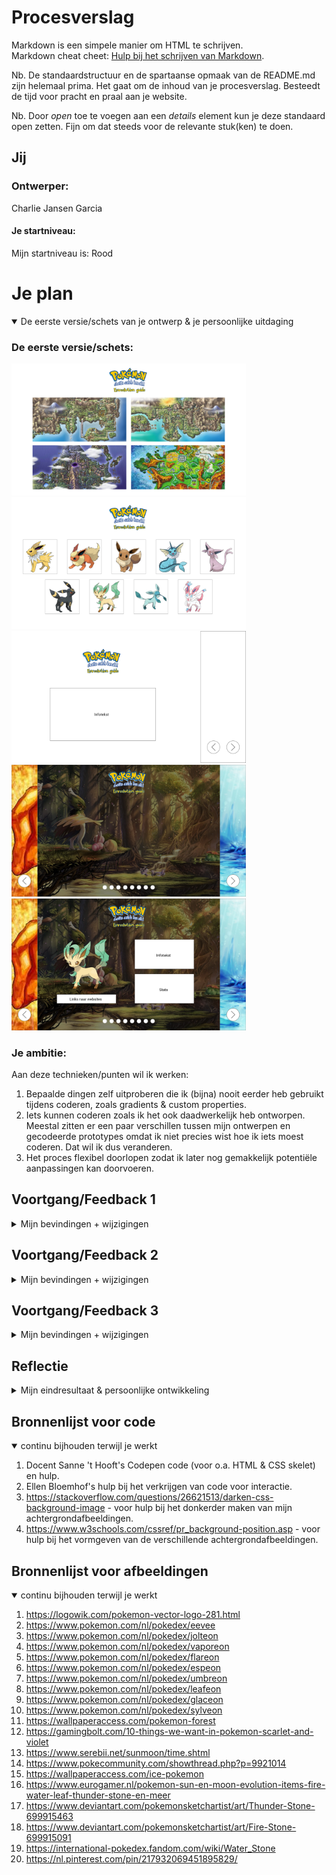 # Procesverslag
Markdown is een simpele manier om HTML te schrijven.  
Markdown cheat cheet: [Hulp bij het schrijven van Markdown](https://github.com/adam-p/markdown-here/wiki/Markdown-Cheatsheet).

Nb. De standaardstructuur en de spartaanse opmaak van de README.md zijn helemaal prima. Het gaat om de inhoud van je procesverslag. Besteedt de tijd voor pracht en praal aan je website.

Nb. Door *open* toe te voegen aan een *details* element kun je deze standaard open zetten. Fijn om dat steeds voor de relevante stuk(ken) te doen.

## Jij

### Ontwerper:
Charlie Jansen Garcia

#### Je startniveau:
Mijn startniveau is: Rood

# Je plan

<details open>
  <summary>De eerste versie/schets van je ontwerp & je persoonlijke uitdaging</summary>

  ### De eerste versie/schets:
  <img src="readme-images/RegioIdee.png" width="375px" alt="eerste versie/schets">
  
  <img src="readme-images/CardIdee.png" width="375px" alt="eerste versie/schets">
  
  <img src="readme-images/Slide1.png" width="375px" alt="eerste versie/schets">
  
  <img src="readme-images/Slide2.png" width="375px" alt="eerste versie/schets">
  
  <img src="readme-images/Slide3.png" width="375px" alt="eerste versie/schets">


  ### Je ambitie: 
  Aan deze technieken/punten wil ik werken:
  1. Bepaalde dingen zelf uitproberen die ik (bijna) nooit eerder heb gebruikt tijdens coderen, zoals gradients & custom properties.
  2. Iets kunnen coderen zoals ik het ook daadwerkelijk heb ontworpen. Meestal zitten er een paar verschillen tussen mijn ontwerpen en gecodeerde prototypes omdat ik niet precies wist hoe ik iets moest coderen. Dat wil ik dus veranderen.
  3. Het proces flexibel doorlopen zodat ik later nog gemakkelijk potentiële aanpassingen kan doorvoeren.
 
</details>


## Voortgang/Feedback 1

<details>
  <summary>Mijn bevindingen + wijzigingen</summary>

  ### Bevinding 1:
  Het idee om de evoluties per regio in te delen heb ik laten vallen. De regio's geven daarnaast ook helemaal geen informatie voor nieuwkomers. Het hoofddoel is om de evolutiewijze toe te lichten bij iemand die helemaal niks van pokemon weet.

  #### oplossing:
  Ik heb het idee helemaal laten vallen, behalve de content van de regio's die ik misschien wel meeneem in mijn eindontwerp.
  
  <img src="readme-images/Feedback1-1.png" width="375px" alt="eerste versie/schets">



  ### Bevinding 2:
  De visuals bij het "Card idee" zijn (ondanks dat het een schets is) nog best mager. Daarnaast kan dit idee meegenomen worden in de slides.

  #### oplossing:
  Als ik verder ga met het "Card idee" kan ik gradients op de achtergronden zetten. Mocht ik dit idee laten vallen, dan kan ik in ieder geval het idee van de passende kleuren meenemen om het ontwerp visueel sterker te maken.
  
  <img src="readme-images/Feedback 1-2.png" width="375px" alt="eerste versie/schets">



  ### Bevinding 3:
  Het "slider" idee is beter toe te passen op de evoluties doordat hier meer gebruik wordt gemaakt van verschillende afbeeldingen. Door bij dit idee extra tekst te plaatsen ondersteunen de twee elementen elkaar.

  #### oplossing:
  Door de achtergrondafbeeldingen met de evoluties te maken te laten hebben worden het complete ontwerp logischer in elkaar gezet en dat maakt het makkelijker te volgen voor buitenstaanders.
  
  <img src="readme-images/Feedback 1-3.png" width="375px" alt="eerste versie/schets">
  
  
  
  ### Bevinding 4:
  Het "slider" idee is sterk, maar de afbeeldingen moeten ondersteunend zijn voor het doel van de website. In dit geval is het primaire doel om de evolutiemethoden duidelijk over te brengen.

  #### oplossing:
  De achtergrondafbeeldingen zullen ipv van passend bij de Pokémon aangepast worden om passend bij de evolutie te zijn.
  
  <img src="readme-images/Feedback 1-4.png" width="375px" alt="eerste versie/schets">
  
  
  
  ### Bevinding 5:
  De data van alle Pokémon moet handmatig worden ingevoerd in de HTML (of Javascript).

  #### oplossing:
  Er is een Pokémon API beschikbaar die als een database voor alle Pokémon werkt. Aan de ene kant is dit handig om te gebruiken omdat het me tijd zal besparen, maar aan de andere kant heb ik geen ervaring met het gebruiken van API's en zou het inzetten van zo'n database lastig voor mij zijn.
  
  <img src="readme-images/Feedback 1-5.png" width="375px" alt="eerste versie/schets">

</details>


## Voortgang/Feedback 2

<details>
  <summary>Mijn bevindingen + wijzigingen</summary>
  
  ### Bevinding 1:
  Tekst en rest van content invoeren.
  
  <img src="readme-images/Feedback 2-2.png" width="375px" alt="tweede versie/schets">

  #### oplossing:
  Simpel: alle paragrafen een styling meegeven en de informatie vanaf internet halen om in de HTML te zetten.



  ### Bevinding 2:
  Grid per pagina misschien wat breder maken zodat de afbeelding groter is.

  #### oplossing:
  Het grid kan iets groter gemaakt worden, maar ik werk met vierkante afbeeldingen. Als ik de afbeelding dus groter maakt zal het grid meegroeien en de tekst ernaast raar plaatsen waardoor er op elke regel maar 13 woorden staan. Ik los dit op door het grid iets groter te maken en de image een margin te geven, maar kan niet al te veel extra elementen aanpassen zonder mijn layout te verliezen.



  ### Bevinding 3:
  Hover en active state bij buttons, bv kleur veranderen.

  #### oplossing:
  Ik zou een hover state kunnen maken waarbij de kleuren van de button omwisselen. De achtergrond wordt donkerblauw en de pijl geel. Dit heeft veel contrast en verschilt duidelijk van de non-hover state.
  
  <img src="readme-images/Feedback 2-4.png" width="375px" alt="tweede versie/schets">
  
  
  
  ### Bevinding 4:
  Misschien iets op de achtergrond doen qua animatie.
  
  <img src="readme-images/Feedback 2-3.png" width="375px" alt="tweede versie/schets">

  #### oplossing:
  Het ligt eraan of ik nog tijd over heb. Met een animatie kan ik de interface wat spannender maken dan een simpele slideshow, maar dit zou wel extra tijd en moeite kosten. Vandaar dat dit meer een nice-to-have is dan een must-need.
  
  
  
  ### Bevinding 5:
  Achtergrondafbeeldingen wat lichter maken.

  #### oplossing:
  De achtergrondafbeeldingen kan ik makkelijk licht maken door de a bij linear-gradient: rgba() dichter bij 0 dan bij 1 te zetten.
  
  

</details>



## Voortgang/Feedback 3

<details>
  <summary>Mijn bevindingen + wijzigingen</summary>
  
  ### Bevinding 1:
  De teksten van evolutiewijze en informatie over de Pokémon zouden nog omgewsseld kunnen worden voor een logischere indeling van teksten.

  #### oplossing:
  De teksten omdraaien zou voor een algemene site wel logisch zijn, maar met deze interface wil ik nadruk leggen op de evoluties en de manieren om Eevee te evolueren. Dit is waarom ik de teksten op dezelfde plaatsen houd maar wel links onderaan plaats die verwijzen naar algemene websites.
  
  <img src="readme-images/Feedback 3-1.png" width="375px" alt="derde versie/schets">



  ### Bevinding 2:
  Het shortcutmenu werkt nu op hover, maar het zou beter zijn als je erop kan klikken om het open en dicht te klappen.
  
  <img src="readme-images/Feedback 3-2.png" width="375px" alt="derde versie/schets">

  #### oplossing:
  Ik kan een "onClick" event aan mijn Javascript toevoegen zodat de gebruiker op het menu kan klikken om het open te laten klappen.



  ### Bevinding 3:
  Er mist nog iets karakteristieks per evolutie, waardoor de grid vlakken nog redelijk saai zijn.

  #### oplossing:
  Aangezien het de laatste dag is op het moment dat ik dit typ, weet ik niet zeker in hoeverre ik de vlakken kan aanpassen. De ideeën om een glow om sommige Pokémon heen te zetten of een gradient als achtergrond neer te zetten vind ik nog wel leuk en haalbaar. Animaties daarentegen worden waarschijnlijk nog lastig om uit te werken.
  
  
  
  ### Bevinding 4:
  Het contrast van de H1 is nog niet goed genoeg bij sommige achtergrondafbeeldingen.

  #### oplossing:
  Hier moet ik nog een text-shadow onder zetten zodat het consistent leesbaar is, ook al vind ik zelf niet dat dit per se nodig is aangezien dezelfde tekst op de meeste pagina's wel te lezen is. Alsnog is het wel handig om nog toe te voegen.
  
  
  
  ### Bevinding 5:
  De focus states voor buttons en links ontbreekt nog.

  #### oplossing:
  Ik moet nog een :focus state toevoegen. Dit ga ik waarschijnlijk met een zichtbare border doen.
  

</details>


## Reflectie

<details>
  <summary>Mijn eindresultaat & persoonlijke ontwikkeling</summary>

  ### Je uitkomst - karakteristiek screenshot(s):
  
  <img src="readme-images/Eindresultaat0.png" width="375px" alt="laatsteontwerp">


  ### Dit ging goed/Heb ik geleerd: 
  
  Na een hoop te hebben uitgeprobeerd en een paar tutorials te hebben gekeken kwam ik maar niet verder met het fixen van de slider navigatie. Ik wist van tevoren dat het een lastige klus zou zijn omdat ik nog helemaal geen ervaring had met zulke code dus ik begon al vroeg in het proces met het maken van een html en css skelet. Dit werkte niet zoals ik hoopte, maar nadat ik om hulp had gevraagd werden mijn problemen al snel opgelost. Alles bleek simpeler in elkaar te zitten dan gedacht. Wat vooral hielp was de schets met ol en li'tjes. Dat zorgde voor een goed overzicht en maakte het makkelijker om te begrijpen en vertalen naar code.

  <img src="readme-images/Eindresultaat1.png" width="375px" alt="slidernavigatie">
  
  Ik ben uiteindelijk best blij met hoe de layout is gelukt. Ik heb nooit eerder met grids gewerkt (altijd flexbox) dus het was even wennen en dingen uitproberen zoals het uitrekken van bepaalde cellen met span.
  
  <img src="readme-images/Eindresultaat2.png" width="375px" alt="algemenevormgeving">
  
  Ook met het shortcut menu moest ik even puzzelen, maar door alles stap voor stap te doen is het me toch gelukt. Ik begon eerst met css styling op hover zodat ik wist dat de positionering en het uiterlijk van het menu perfect waren. Daar kon ik het bij laten, maar ik besloot toch om er een click event met javascript van te maken omdat dat logischer zou zijn om het hamburgermenu te openen en sluiten door middel van te klikken.
  
  <img src="readme-images/Eindresultaat3.png" width="375px" alt="shortcutmenu">


  ### Dit was lastig/Is niet gelukt:
  
  Doordat het werd benoemd en ik er wat kritischer naar ging kijken kwam ik erachter dat mijn layout wel goed in elkaar zit maar nog redelijk saai is. Helaas was dit op de laatste dag en heb ik er niet meer veel aan kunnen doen om alles visueel aantrekkelijker te maken met bijvoorbeeld gradients, animaties of meerdere afbeeldingen. Wel is het me nog gelukt om een glow toe te voegen die bij de Pokémon past of bij de wijze van evolutie hoort, maar zelf vind ik dat nog wel mager.

  <img src="readme-images/Eindresultaat4.png" width="375px" alt="saaievormgeving">
  
  Wat bij de layout hoort en de plaasting in de grid is goed gelukt. Toch is er soms wel erg veel witruimte. Dit komt omdat ik van de meeste content ben uitgegaan (bij leafeon) en mijn grid daarop het toegepast. Maar dat zorgt ervoor dat bij de minste content (bij flareon) zo veel ruimte is dat het eruit ziet alsof de grid juist niet is gelukt. 
  
  <img src="readme-images/Eindresultaat5.png" width="375px" alt="veelwitruimte">
  
  Het shortcutmenu werkt, maar is visueel ook nog niet heel sterk qua affordance en interactie. Ik had er graag een afbeelding aan toe willen voegen met een kruisje als het is opengeklapt en ik weet hoe ik dit zou moeten doen (image vervangen door een andere image te plaatsen bij click event van de button) maar helaas ben ik er niet meer toe gekomen.
  
</details>


## Bronnenlijst voor code

<details open>
<summary>continu bijhouden terwijl je werkt</summary>

1. Docent Sanne 't Hooft's Codepen code (voor o.a. HTML & CSS skelet) en hulp.
2. Ellen Bloemhof's hulp bij het verkrijgen van code voor interactie.
3. https://stackoverflow.com/questions/26621513/darken-css-background-image - voor hulp bij het donkerder maken van mijn achtergrondafbeeldingen.
4. https://www.w3schools.com/cssref/pr_background-position.asp - voor hulp bij het vormgeven van de verschillende achtergrondafbeeldingen.

## Bronnenlijst voor afbeeldingen

<details open>
<summary>continu bijhouden terwijl je werkt</summary>
    
1. https://logowik.com/pokemon-vector-logo-281.html
2. https://www.pokemon.com/nl/pokedex/eevee
3. https://www.pokemon.com/nl/pokedex/jolteon
4. https://www.pokemon.com/nl/pokedex/vaporeon
5. https://www.pokemon.com/nl/pokedex/flareon
6. https://www.pokemon.com/nl/pokedex/espeon
7. https://www.pokemon.com/nl/pokedex/umbreon
8. https://www.pokemon.com/nl/pokedex/leafeon
9. https://www.pokemon.com/nl/pokedex/glaceon
10. https://www.pokemon.com/nl/pokedex/sylveon
11. https://wallpaperaccess.com/pokemon-forest
12. https://gamingbolt.com/10-things-we-want-in-pokemon-scarlet-and-violet
13. https://www.serebii.net/sunmoon/time.shtml
14. https://www.pokecommunity.com/showthread.php?p=9921014
15. https://wallpaperaccess.com/ice-pokemon
16. https://www.eurogamer.nl/pokemon-sun-en-moon-evolution-items-fire-water-leaf-thunder-stone-en-meer
17. https://www.deviantart.com/pokemonsketchartist/art/Thunder-Stone-699915463
18. https://www.deviantart.com/pokemonsketchartist/art/Fire-Stone-699915091
19. https://international-pokedex.fandom.com/wiki/Water_Stone
20. https://nl.pinterest.com/pin/217932069451895829/


</details>
